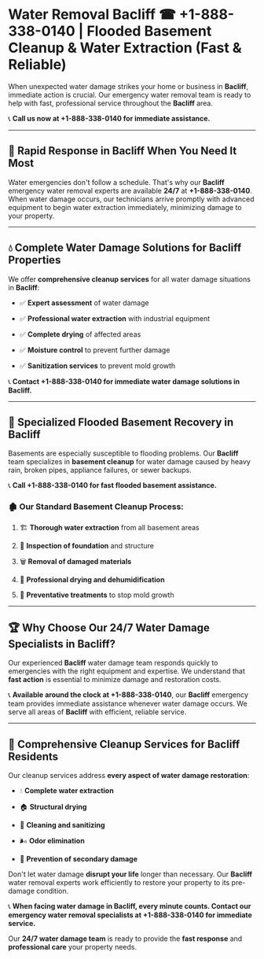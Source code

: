 # Water Removal Bacliff ☎ +1-888-338-0140 | Flooded Basement Cleanup & Water Extraction (Fast & Reliable)

When unexpected water damage strikes your home or business in **Bacliff**, immediate action is crucial. Our emergency water removal team is ready to help with fast, professional service throughout the **Bacliff** area. 

📞 **Call us now at +1-888-338-0140 for immediate assistance.**
---
## 🚀 Rapid Response in Bacliff When You Need It Most
Water emergencies don't follow a schedule. That's why our **Bacliff** emergency water removal experts are available **24/7** at **+1-888-338-0140**. When water damage occurs, our technicians arrive promptly with advanced equipment to begin water extraction immediately, minimizing damage to your property.
---
## 💧 Complete Water Damage Solutions for Bacliff Properties
We offer **comprehensive cleanup services** for all water damage situations in **Bacliff**:
- ✅ **Expert assessment** of water damage  
- ✅ **Professional water extraction** with industrial equipment  
- ✅ **Complete drying** of affected areas  
- ✅ **Moisture control** to prevent further damage  
- ✅ **Sanitization services** to prevent mold growth  
📞 **Contact +1-888-338-0140 for immediate water damage solutions in Bacliff.**
---
## 🌊 Specialized Flooded Basement Recovery in Bacliff
Basements are especially susceptible to flooding problems. Our **Bacliff** team specializes in **basement cleanup** for water damage caused by heavy rain, broken pipes, appliance failures, or sewer backups. 
📞 **Call +1-888-338-0140 for fast flooded basement assistance.**
### 🏚️ Our Standard Basement Cleanup Process:
1. 🏗️ **Thorough water extraction** from all basement areas  
2. 🔎 **Inspection of foundation** and structure  
3. 🗑️ **Removal of damaged materials**  
4. 💨 **Professional drying and dehumidification**  
5. 🚫 **Preventative treatments** to stop mold growth  
---
## 🏆 Why Choose Our 24/7 Water Damage Specialists in Bacliff?
Our experienced **Bacliff** water damage team responds quickly to emergencies with the right equipment and expertise. We understand that **fast action** is essential to minimize damage and restoration costs.
📞 **Available around the clock at +1-888-338-0140**, our **Bacliff** emergency team provides immediate assistance whenever water damage occurs. We serve all areas of **Bacliff** with efficient, reliable service.
---
## 🧹 Comprehensive Cleanup Services for Bacliff Residents
Our cleanup services address **every aspect of water damage restoration**:
- 💧 **Complete water extraction**  
- 🏠 **Structural drying**  
- 🧼 **Cleaning and sanitizing**  
- 🌬️ **Odor elimination**  
- 🚫 **Prevention of secondary damage**  
Don't let water damage **disrupt your life** longer than necessary. Our **Bacliff** water removal experts work efficiently to restore your property to its pre-damage condition.
📞 **When facing water damage in Bacliff, every minute counts. Contact our emergency water removal specialists at +1-888-338-0140 for immediate service.**
Our **24/7 water damage team** is ready to provide the **fast response** and **professional care** your property needs.
